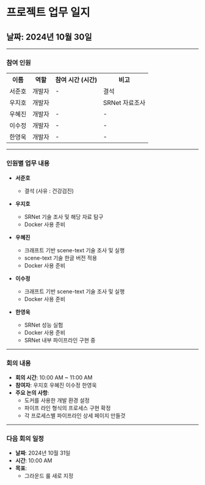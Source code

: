 # 프로젝트 업무 일지

## 날짜: 2024년 10월 30일

---

### 참여 인원

<div align="center">

<table>
  <tr>
    <th>이름</th>
    <th>역할</th>
    <th>참여 시간 (시간)</th>
    <th>비고</th>
  </tr>
  <tr>
    <td>서준호</td>
    <td>개발자</td>
    <td>-</td>
    <td>결석</td>
  </tr>
  <tr>
    <td>우지호</td>
    <td>개발자</td>
    <td></td>
    <td>SRNet 자료조사</td>
  </tr>
  <tr>
    <td>우혜진</td>
    <td>개발자</td>
    <td>-</td>
    <td>-</td>
  </tr>
  <tr>
    <td>이수정</td>
    <td>개발자</td>
    <td>-</td>
    <td>-</td>
  </tr>
  <tr>
    <td>한영욱</td>
    <td>개발자</td>
    <td>-</td>
    <td>-</td>
  </tr>
</table>

</div>

---

### 인원별 업무 내용

- **서준호**
  - 결석 (사유 : 건강검진)

- **우지호**
  - SRNet 기술 조사 및 해당 자료 탐구
  - Docker 사용 준비 

- **우혜진**
  - 크래프트 기반 scene-text 기술 조사 및 실행
  - scene-text 기술 한글 버전 적용
  - Docker 사용 준비 

- **이수정**
  - 크래프트 기반 scene-text 기술 조사 및 실행
  - Docker 사용 준비 
- **한영욱**
  - SRNet 성능 실험
  - Docker 사용 준비
  - SRNet 내부 파이프라인 구현 중


---

### 회의 내용

- **회의 시간**: 10:00 AM ~ 11:00 AM
- **참여자**: 우지호 우혜진 이수정 한영욱
- **주요 논의 사항**:
  - 도커를 사용한 개발 환경 설정
  - 파이프 라인 형식의 프로세스 구현 확정
  - 각 프로세스별 파이프라인 상세 페이지 만들것
---

### 다음 회의 일정
- **날짜**: 2024년 10월 31일
- **시간**: 10:00 AM
- **목표**:
  - 그라운드 룰 새로 지정
